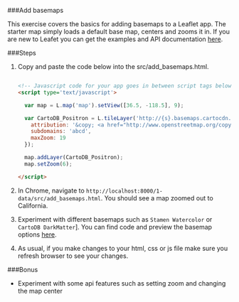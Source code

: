 ###Add basemaps

This exercise covers the basics for adding basemaps to a Leaflet app.
The starter map simply loads a default base map, centers and zooms it in.
If you are new to Leafet you can get the examples and API documentation [here](http://leafletjs.com/).

###Steps

1. Copy and paste the code below into the src/add_basemaps.html.

    ```html

    <!-- Javascript code for your app goes in between script tags below -->
    <script type='text/javascript'>

      var map = L.map('map').setView([36.5, -118.5], 9);

      var CartoDB_Positron = L.tileLayer('http://{s}.basemaps.cartocdn.com/light_all/{z}/{x}/{y}.png', {
        attribution: '&copy; <a href="http://www.openstreetmap.org/copyright">OpenStreetMap</a> &copy; <a href="http://cartodb.com/attributions">CartoDB</a>',
        subdomains: 'abcd',
        maxZoom: 19
      });

      map.addLayer(CartoDB_Positron);
      map.setZoom(6);

    </script>


    ```

2. In Chrome, navigate to `http://localhost:8000/1-data/src/add_basemaps.html`. You should see a map zoomed out to California.

3. Experiment with different basemaps such as `Stamen Watercolor` or `CartoDB DarkMatter`]. You can find code and preview the basemap options [here](http://leaflet-extras.github.io/leaflet-providers/preview/index.html).

4. As usual, if you make changes to your html, css or js file make sure you refresh browser to see your changes.

###Bonus

* Experiment with some api features such as setting zoom and changing the map center
